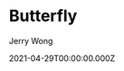 ---
title: Butterfly
github: https://github.com/jerryc127/hexo-theme-butterfly
demo: https://butterfly.js.org/
license: Apache-2.0
author: Jerry Wong
author_link: ''
author_twitter: ''
date: 2021-04-29T00:00:00.000Z
ssg:
  - Hexo
cms: null
css: null
category: null
description: '🦋 A Hexo Theme: Butterfly.'
draft: true
publish_date: '2019-06-04T13:38:41Z'
update_date: '2022-09-03T07:57:20Z'
github_star: 4365
github_fork: 897
---